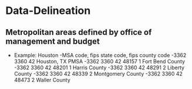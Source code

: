 # Data-Delineation

## Metropolitan areas defined by office of management and budget
- Example: Houston 
    -MSA code, fips state code, fips county code
    -3362    3360    42                                 Houston, TX PMSA
      -3362    3360    42      48157   1                       Fort Bend County
      -3362    3360    42      48201   1                       Harris County
      -3362    3360    42      48291   2                       Liberty County
      -3362    3360    42      48339   2                       Montgomery County
      -3362    3360    42      48473   2                       Waller County
